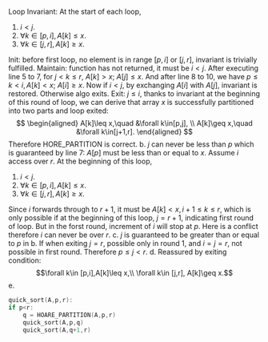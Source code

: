 Loop Invariant: At the start of each loop,
1. $i<j$.
2. $\forall k\in [p,i],A[k]\leq x$.
3. $\forall k\in [j,r], A[k]\geq x$.

Init: before first loop, no element is in range $[p,i]$ or $[j,r]$, invariant is trivially fulfilled.
Maintain: function has not returned, it must be $i<j$. After executing line 5 to 7, for $j<k\leq r$, $A[k]>x$; $A[j]\leq x$. And after line 8 to 10, we have $p \leq k<i,A[k]<x$; $A[i]\geq x$. Now if $i<j$, by exchanging $A[i]$ with $A[j]$, invariant is restored. Otherwise algo exits.
Exit: $j\leq i$, thanks to invariant at the beginning of this round of loop, we can derive that array $x$ is successfully partitioned into two parts and loop exited:
$$
\begin{aligned}
A[k]\leq x,\quad &\forall k\in[p,j], \\
A[k]\geq x,\quad &\forall k\in[j+1,r].
\end{aligned}
$$
Therefore HORE_PARTITION is correct.
b.
$j$ can never be less than $p$ which is guaranteed by line 7: $A[p]$ must be less than or equal to $x$.
Assume $i$ access over $r$. At the beginning of this loop,
1. $i<j$.
2. $\forall k\in [p,i],A[k]\leq x$.
3. $\forall k\in [j,r], A[k]\geq x$.

Since $i$ forwards through to $r+1$, it must be $A[k]<x, i+1\leq k\leq r$,
which is only possible if at the beginning of this loop, $j=r+1$, indicating first round of loop. But in the forst round, increment of $i$ will stop at $p$. Here is a conflict therefore $i$ can never be over $r$.
c.
$j$ is guaranteed to be greater than or equal to $p$ in b. If when exiting $j=r$, possible only in round 1, and $i=j=r$, not possible in first round. Therefore $p\leq j<r$.
d.
Reassured by exiting condition: $$\forall k\in [p,i],A[k]\leq x,\\
\forall k\in [j,r], A[k]\geq x.$$
e.
```C++
quick_sort(A,p,r):
if p<r:
    q = HOARE_PARTITION(A,p,r)
    quick_sort(A,p,q)
    quick_sort(A,q+1,r)
```